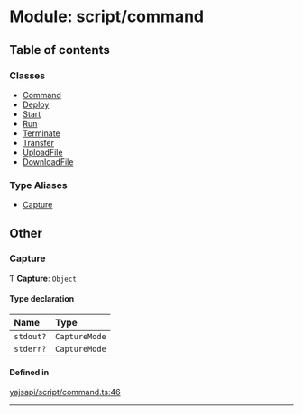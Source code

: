 # Module: script/command

## Table of contents

### Classes

- [Command](../classes/script_command.Command.md)
- [Deploy](../classes/script_command.Deploy.md)
- [Start](../classes/script_command.Start.md)
- [Run](../classes/script_command.Run.md)
- [Terminate](../classes/script_command.Terminate.md)
- [Transfer](../classes/script_command.Transfer.md)
- [UploadFile](../classes/script_command.UploadFile.md)
- [DownloadFile](../classes/script_command.DownloadFile.md)

### Type Aliases

- [Capture](script_command.md#capture)

## Other

### Capture

Ƭ **Capture**: `Object`

#### Type declaration

| Name | Type |
| :------ | :------ |
| `stdout?` | `CaptureMode` |
| `stderr?` | `CaptureMode` |

#### Defined in

[yajsapi/script/command.ts:46](https://github.com/golemfactory/yajsapi/blob/dec68b9/yajsapi/script/command.ts#L46)

___
